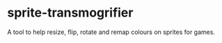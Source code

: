 # sprite-transmogrifier
A tool to help resize, flip, rotate and remap colours on sprites for games.
